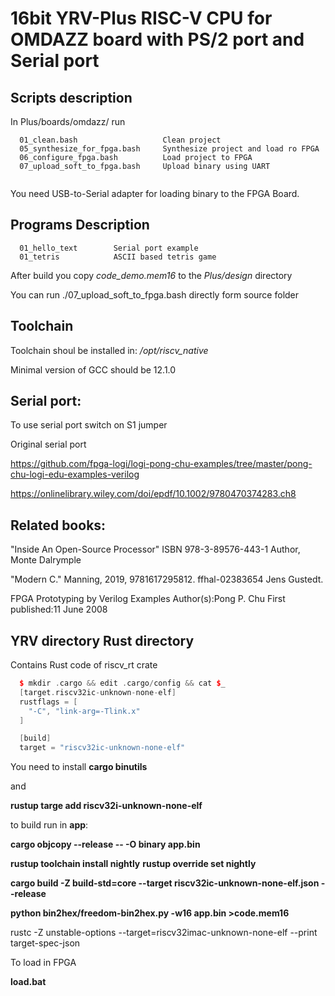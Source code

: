# 16bit YRV-Plus RISC-V CPU for OMDAZZ board with  PS/2 port and Serial port

## Scripts description
In  Plus/boards/omdazz/ run
```
  01_clean.bash                   Clean project
  05_synthesize_for_fpga.bash     Synthesize project and load ro FPGA
  06_configure_fpga.bash          Load project to FPGA
  07_upload_soft_to_fpga.bash     Upload binary using UART
  
```
You need USB-to-Serial adapter for loading binary to the FPGA Board.


## Programs Description
```
  01_hello_text        Serial port example
  01_tetris            ASCII based tetris game
```

After build you copy  _code_demo.mem16_ to the _Plus/design_ directory

You can run ./07_upload_soft_to_fpga.bash directly form source folder

## Toolchain 

Toolchain shoul be installed in:  _/opt/riscv_native_

Minimal version of GCC should be 12.1.0


## Serial port:
To use serial port switch on S1 jumper

Original serial port 

https://github.com/fpga-logi/logi-pong-chu-examples/tree/master/pong-chu-logi-edu-examples-verilog

https://onlinelibrary.wiley.com/doi/epdf/10.1002/9780470374283.ch8


## Related books:
"Inside An Open-Source Processor" ISBN 978-3-89576-443-1 Author, Monte Dalrymple

"Modern C." Manning, 2019, 9781617295812. ffhal-02383654 Jens Gustedt. 

FPGA Prototyping by Verilog Examples Author(s):Pong P. Chu First published:11 June 2008

## YRV directory Rust directory
Contains Rust code of riscv_rt crate

```cpp
  $ mkdir .cargo && edit .cargo/config && cat $_
  [target.riscv32ic-unknown-none-elf]
  rustflags = [
    "-C", "link-arg=-Tlink.x"
  ]

  [build]
  target = "riscv32ic-unknown-none-elf"
```
You need to install __cargo binutils__

and

__rustup targe add riscv32i-unknown-none-elf__

to build run in __app__:

__cargo objcopy --release -- -O binary app.bin__





 __rustup toolchain install nightly__
 __rustup override set nightly__

__cargo build -Z build-std=core --target riscv32ic-unknown-none-elf.json --release__

__python bin2hex/freedom-bin2hex.py -w16 app.bin >code.mem16__

rustc -Z unstable-options --target=riscv32imac-unknown-none-elf --print target-spec-json


To load in FPGA

__load.bat__


